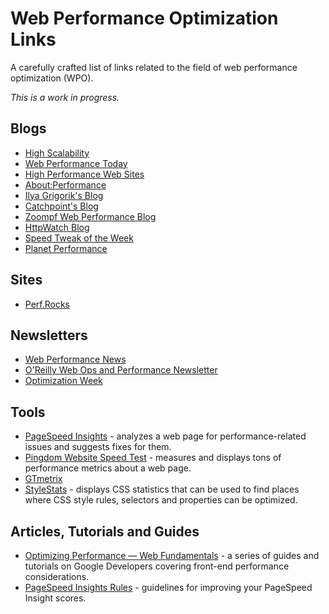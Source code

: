 # Web Performance Optimization Links
A carefully crafted list of links related to the field of web performance optimization (WPO).

_This is a work in progress._

## Blogs
- [High Scalability](http://highscalability.com/)
- [Web Performance Today](http://www.webperformancetoday.com/)
- [High Performance Web Sites](http://www.stevesouders.com/blog/)
- [About:Performance](http://apmblog.dynatrace.com/)
- [Ilya Grigorik's Blog](https://www.igvita.com/archives/)
- [Catchpoint's Blog](http://blog.catchpoint.com/2014/11/06/mobile-web-speed/)
- [Zoompf Web Performance Blog](http://zoompf.com/blog)
- [HttpWatch Blog](http://blog.httpwatch.com/)
- [Speed Tweak of the Week](http://www.websiteoptimization.com/speed/tweak/)
- [Planet Performance](http://www.perfplanet.com/)

## Sites
- [Perf.Rocks](http://perf.rocks/)

## Newsletters
- [Web Performance News](http://www.webperformancenews.com/)
- [O'Reilly Web Ops and Performance Newsletter](http://www.oreilly.com/webops-perf/newsletter.html)
- [Optimization Week](http://www.optimizationweek.com/)

## Tools
- [PageSpeed Insights](https://developers.google.com/speed/pagespeed/insights/) - analyzes a web page for performance-related issues and suggests fixes for them.
- [Pingdom Website Speed Test](http://tools.pingdom.com/fpt/) - measures and displays tons of performance metrics about a web page.
- [GTmetrix](http://gtmetrix.com/)
- [StyleStats](http://www.stylestats.org/) - displays CSS statistics that can be used to find places where CSS style rules, selectors and properties can be optimized.

## Articles, Tutorials and Guides
- [Optimizing Performance — Web Fundamentals](https://developers.google.com/web/fundamentals/performance/index?hl=en) - a series of guides and tutorials on Google Developers covering front-end performance considerations.
- [PageSpeed Insights Rules](https://developers.google.com/speed/docs/insights/rules) - guidelines for improving your PageSpeed Insight scores.